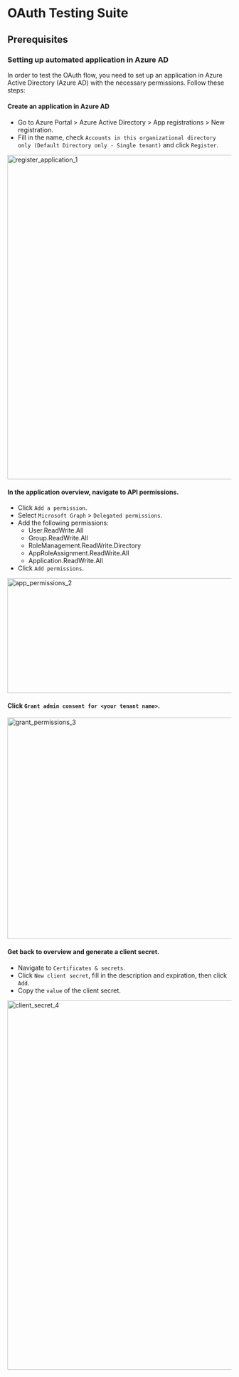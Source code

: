 # OAuth Testing Suite

## Prerequisites

### Setting up automated application in Azure AD

In order to test the OAuth flow, you need to set up an application in Azure Active Directory (Azure AD) with the necessary permissions. Follow these steps:

#### Create an application in Azure AD
   - Go to Azure Portal > Azure Active Directory > App registrations > New registration.
   - Fill in the name, check `Accounts in this organizational directory only (Default Directory only - Single tenant)` and click `Register`.
  <img width="1842" height="729" alt="register_application_1" src="https://github.com/user-attachments/assets/95c88b88-680a-4077-a648-1dc41f50a0e9" />

#### In the application overview, navigate to API permissions.
   - Click `Add a permission`.
   - Select `Microsoft Graph` > `Delegated permissions`.
   - Add the following permissions:
     - User.ReadWrite.All 
     - Group.ReadWrite.All 
     - RoleManagement.ReadWrite.Directory 
     - AppRoleAssignment.ReadWrite.All 
     - Application.ReadWrite.All
   - Click `Add permissions`.

<img width="797" height="258" alt="app_permissions_2" src="https://github.com/user-attachments/assets/3640d20e-c259-4b21-8a11-72fe55bbbf87" />

#### Click `Grant admin consent for <your tenant name>`.
<img width="1294" height="498" alt="grant_permissions_3" src="https://github.com/user-attachments/assets/79439afb-f0d9-48db-a3fb-2336942d702e" />

#### Get back to overview and generate a client secret.
   - Navigate to `Certificates & secrets`.
   - Click `New client secret`, fill in the description and expiration, then click `Add`.
   - Copy the `value` of the client secret.
<img width="2483" height="830" alt="client_secret_4" src="https://github.com/user-attachments/assets/49fdc648-2825-4b07-a244-f868653198f1" />
